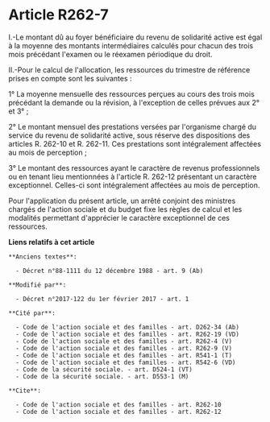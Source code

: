 # Article R262-7

I.-Le montant dû au foyer bénéficiaire du revenu de solidarité active est égal à la moyenne des montants intermédiaires
calculés pour chacun des trois mois précédant l'examen ou le réexamen périodique du droit. 

II.-Pour le calcul de l'allocation, les ressources du trimestre de référence prises en compte sont les suivantes : 

1° La moyenne mensuelle des ressources perçues au cours des trois mois précédant la demande ou la révision, à l'exception de
celles prévues aux 2° et 3° ; 

2° Le montant mensuel des prestations versées par l'organisme chargé du service du revenu de solidarité active, sous réserve
des dispositions des articles R. 262-10 et R. 262-11. Ces prestations sont intégralement affectées au mois de perception ; 

3° Le montant des ressources ayant le caractère de revenus professionnels ou en tenant lieu mentionnées à l'article R. 262-12
présentant un caractère exceptionnel. Celles-ci sont intégralement affectées au mois de perception. 

Pour l'application du présent article, un arrêté conjoint des ministres chargés de l'action sociale et du budget fixe les
règles de calcul et les modalités permettant d'apprécier le caractère exceptionnel de ces ressources.

**Liens relatifs à cet article**

	**Anciens textes**:

	  - Décret n°88-1111 du 12 décembre 1988 - art. 9 (Ab)

	**Modifié par**:

	  - Décret n°2017-122 du 1er février 2017 - art. 1

	**Cité par**:

	  - Code de l'action sociale et des familles - art. D262-34 (Ab)
	  - Code de l'action sociale et des familles - art. R262-19 (VD)
	  - Code de l'action sociale et des familles - art. R262-4 (V)
	  - Code de l'action sociale et des familles - art. R262-9 (V)
	  - Code de l'action sociale et des familles - art. R541-1 (T)
	  - Code de l'action sociale et des familles - art. R542-6 (VD)
	  - Code de la sécurité sociale. - art. D524-1 (VT)
	  - Code de la sécurité sociale. - art. D553-1 (M)

	**Cite**:

	  - Code de l'action sociale et des familles - art. R262-10
	  - Code de l'action sociale et des familles - art. R262-12
